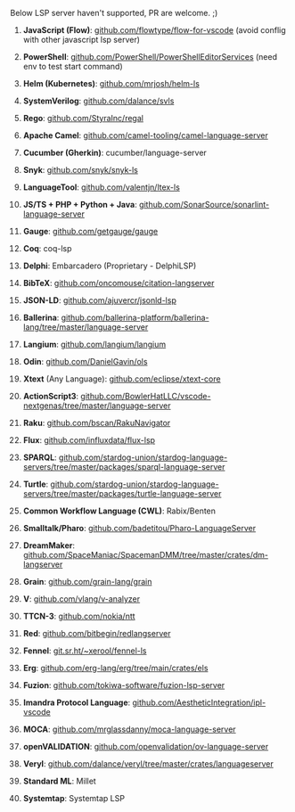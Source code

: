 Below LSP server haven't supported, PR are welcome. ;)

1. **JavaScript (Flow)**: [github.com/flowtype/flow-for-vscode](https://github.com/flowtype/flow-for-vscode) (avoid conflig with other javascript lsp server)

2. **PowerShell**: [github.com/PowerShell/PowerShellEditorServices](https://github.com/PowerShell/PowerShellEditorServices) (need env to test start command)

3. **Helm (Kubernetes)**: [github.com/mrjosh/helm-ls](https://github.com/mrjosh/helm-ls)

4. **SystemVerilog**: [github.com/dalance/svls](https://github.com/dalance/svls)

5. **Rego**: [github.com/StyraInc/regal](https://github.com/StyraInc/regal)

6. **Apache Camel**: [github.com/camel-tooling/camel-language-server](https://github.com/camel-tooling/camel-language-server)

7. **Cucumber (Gherkin)**: cucumber/language-server

8. **Snyk**: [github.com/snyk/snyk-ls](https://github.com/snyk/snyk-ls)

9. **LanguageTool**: [github.com/valentjn/ltex-ls](https://github.com/valentjn/ltex-ls)

10. **JS/TS + PHP + Python + Java**: [github.com/SonarSource/sonarlint-language-server](https://github.com/SonarSource/sonarlint-language-server)

11. **Gauge**: [github.com/getgauge/gauge](https://github.com/getgauge/gauge)

12. **Coq**: coq-lsp

13. **Delphi**: Embarcadero (Proprietary - DelphiLSP)

14. **BibTeX**: [github.com/oncomouse/citation-langserver](https://github.com/oncomouse/citation-langserver)

15. **JSON-LD**: [github.com/ajuvercr/jsonld-lsp](https://github.com/ajuvercr/jsonld-lsp)

16. **Ballerina**: [github.com/ballerina-platform/ballerina-lang/tree/master/language-server](https://github.com/ballerina-platform/ballerina-lang/tree/master/language-server)

17. **Langium**: [github.com/langium/langium](https://github.com/langium/langium)

18. **Odin**: [github.com/DanielGavin/ols](https://github.com/DanielGavin/ols)

19. **Xtext** (Any Language): [github.com/eclipse/xtext-core](https://github.com/eclipse/xtext-core)

20. **ActionScript3**: [github.com/BowlerHatLLC/vscode-nextgenas/tree/master/language-server](https://github.com/BowlerHatLLC/vscode-nextgenas/tree/master/language-server)

21. **Raku**: [github.com/bscan/RakuNavigator](https://github.com/bscan/RakuNavigator)

22. **Flux**: [github.com/influxdata/flux-lsp](https://github.com/influxdata/flux-lsp)

23. **SPARQL**: [github.com/stardog-union/stardog-language-servers/tree/master/packages/sparql-language-server](https://github.com/stardog-union/stardog-language-servers/tree/master/packages/sparql-language-server)

24. **Turtle**: [github.com/stardog-union/stardog-language-servers/tree/master/packages/turtle-language-server](https://github.com/stardog-union/stardog-language-servers/tree/master/packages/turtle-language-server)

25. **Common Workflow Language (CWL)**: Rabix/Benten

26. **Smalltalk/Pharo**: [github.com/badetitou/Pharo-LanguageServer](https://github.com/badetitou/Pharo-LanguageServer)

27. **DreamMaker**: [github.com/SpaceManiac/SpacemanDMM/tree/master/crates/dm-langserver](https://github.com/SpaceManiac/SpacemanDMM/tree/master/crates/dm-langserver)

28. **Grain**: [github.com/grain-lang/grain](https://github.com/grain-lang/grain)

29. **V**: [github.com/vlang/v-analyzer](https://github.com/vlang/v-analyzer)

30. **TTCN-3**: [github.com/nokia/ntt](https://github.com/nokia/ntt)

31. **Red**: [github.com/bitbegin/redlangserver](https://github.com/bitbegin/redlangserver)

32. **Fennel**: [git.sr.ht/~xerool/fennel-ls](https://git.sr.ht/~xerool/fennel-ls)

33. **Erg**: [github.com/erg-lang/erg/tree/main/crates/els](https://github.com/erg-lang/erg/tree/main/crates/els)

34. **Fuzion**: [github.com/tokiwa-software/fuzion-lsp-server](https://github.com/tokiwa-software/fuzion-lsp-server)

35. **Imandra Protocol Language**: [github.com/AestheticIntegration/ipl-vscode](https://github.com/AestheticIntegration/ipl-vscode)

36. **MOCA**: [github.com/mrglassdanny/moca-language-server](https://github.com/mrglassdanny/moca-language-server)

37. **openVALIDATION**: [github.com/openvalidation/ov-language-server](https://github.com/openvalidation/ov-language-server)

38. **Veryl**: [github.com/dalance/veryl/tree/master/crates/languageserver](https://github.com/dalance/veryl/tree/master/crates/languageserver)

39. **Standard ML**: Millet

40. **Systemtap**: Systemtap LSP
